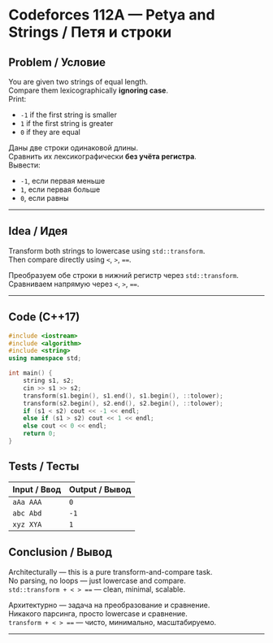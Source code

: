 # Codeforces 112A — Petya and Strings / Петя и строки

## Problem / Условие

You are given two strings of equal length.  
Compare them lexicographically **ignoring case**.  
Print:

- `-1` if the first string is smaller  
- `1` if the first string is greater  
- `0` if they are equal

Даны две строки одинаковой длины.  
Сравнить их лексикографически **без учёта регистра**.  
Вывести:

- `-1`, если первая меньше  
- `1`, если первая больше  
- `0`, если равны

---

## Idea / Идея

Transform both strings to lowercase using `std::transform`.  
Then compare directly using `<`, `>`, `==`.

Преобразуем обе строки в нижний регистр через `std::transform`.  
Сравниваем напрямую через `<`, `>`, `==`.

---

## Code (C++17)

```cpp
#include <iostream>
#include <algorithm>
#include <string>
using namespace std;

int main() {
    string s1, s2;
    cin >> s1 >> s2;
    transform(s1.begin(), s1.end(), s1.begin(), ::tolower);
    transform(s2.begin(), s2.end(), s2.begin(), ::tolower);
    if (s1 < s2) cout << -1 << endl;
    else if (s1 > s2) cout << 1 << endl;
    else cout << 0 << endl;
    return 0;
}
```

## Tests / Тесты

| Input / Ввод | Output / Вывод |
|--------------|----------------|
| `aAa AAA`    | `0`            |
| `abc Abd`    | `-1`           |
| `xyz XYA`    | `1`            |

## Conclusion / Вывод

Architecturally — this is a pure transform-and-compare task.  
No parsing, no loops — just lowercase and compare.  
`std::transform + < > ==` — clean, minimal, scalable.

Архитектурно — задача на преобразование и сравнение.  
Никакого парсинга, просто lowercase и сравнение.  
`transform + < > ==` — чисто, минимально, масштабируемо.


---

